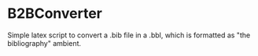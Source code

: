 # B2BConverter
Simple latex script to convert a .bib file in a .bbl, which is formatted as "the bibliography" ambient.

